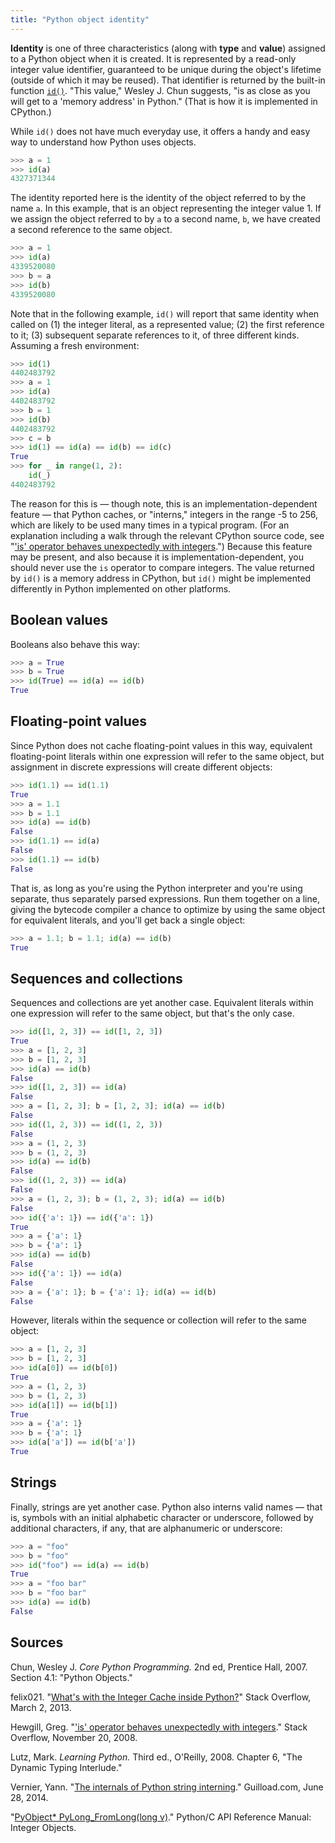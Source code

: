```yaml
---
title: "Python object identity"
---
```


**Identity** is one of three characteristics (along with **type** and
**value**) assigned to a Python object when it is created. It is represented
by a read-only integer value identifier, guaranteed to be unique during the
object's lifetime (outside of which it may be reused). That identifier is
returned by the built-in function [`id()`]. "This value," Wesley J. Chun
suggests, "is as close as you will get to a 'memory address' in Python." (That
is how it is implemented in CPython.)

[`id()`]: https://docs.python.org/3/library/functions.html#id

While `id()` does not have much everyday use, it offers a handy and easy way to 
understand how Python uses objects.

```py
>>> a = 1
>>> id(a)
4327371344
```

The identity reported here is the identity of the object referred to by the
name `a`. In this example, that is an object representing the integer value 1.
If we assign the object referred to by `a` to a second name, `b`, we have
created a second reference to the same object.

```py
>>> a = 1
>>> id(a)
4339520080
>>> b = a
>>> id(b)
4339520080
```

Note that in the following example, `id()`​ will report that same identity
when called on (1) the integer literal, as a represented value; (2) the first
reference to it; (3) subsequent separate references to it, of three different
kinds. Assuming a fresh environment:

```py
>>> id(1)
4402483792
>>> a = 1
>>> id(a)
4402483792
>>> b = 1
>>> id(b)
4402483792
>>> c = b
>>> id(1) == id(a) == id(b) == id(c)
True
>>> for _ in range(1, 2):
    id(_)
4402483792
```

The reason for this is — though note, this is an implementation-dependent
feature — that Python caches, or "interns," integers in the range -5 to 256,
which are likely to be used many times in a typical program. (For an
explanation including a walk through the relevant CPython source code, see
"['is' operator behaves unexpectedly with integers].") Because this feature may
be present, and also because it is implementation-dependent, you should never
use the `is` operator to compare integers. The value returned by `id()` is a
memory address in CPython, but `id()` might be implemented differently in
Python implemented on other platforms.


## Boolean values

Booleans also behave this way:

```py
>>> a = True
>>> b = True
>>> id(True) == id(a) == id(b)
True
```

## Floating-point values

Since Python does not cache floating-point values in this way, equivalent
floating-point literals within one expression will refer to the same object,
but assignment in discrete expressions will create different objects:

```py
>>> id(1.1) == id(1.1)
True
>>> a = 1.1
>>> b = 1.1
>>> id(a) == id(b)
False
>>> id(1.1) == id(a)
False
>>> id(1.1) == id(b)
False
```

That is, as long as you're using the Python interpreter and you're using
separate, thus separately parsed expressions. Run them together on a line,
giving the bytecode compiler a chance to optimize by using the same object
for equivalent literals, and you'll get back a single object:

```py
>>> a = 1.1; b = 1.1; id(a) == id(b)
True
```


## Sequences and collections 

Sequences and collections are yet another case. Equivalent literals within
one expression will refer to the same object, but that's the only case.

```py
>>> id([1, 2, 3]) == id([1, 2, 3])
True
>>> a = [1, 2, 3]
>>> b = [1, 2, 3]
>>> id(a) == id(b)
False
>>> id([1, 2, 3]) == id(a)
False
>>> a = [1, 2, 3]; b = [1, 2, 3]; id(a) == id(b)
False
>>> id((1, 2, 3)) == id((1, 2, 3))
False
>>> a = (1, 2, 3)
>>> b = (1, 2, 3)
>>> id(a) == id(b)
False
>>> id((1, 2, 3)) == id(a)
False
>>> a = (1, 2, 3); b = (1, 2, 3); id(a) == id(b)
False
>>> id({'a': 1}) == id({'a': 1})
True
>>> a = {'a': 1}
>>> b = {'a': 1}
>>> id(a) == id(b)
False
>>> id({'a': 1}) == id(a)
False
>>> a = {'a': 1}; b = {'a': 1}; id(a) == id(b)
False
```

However, literals within the sequence or collection will refer to the
same object:

```py
>>> a = [1, 2, 3]
>>> b = [1, 2, 3]
>>> id(a[0]) == id(b[0])
True
>>> a = (1, 2, 3)
>>> b = (1, 2, 3)
>>> id(a[1]) == id(b[1])
True
>>> a = {'a': 1}
>>> b = {'a': 1}
>>> id(a['a']) == id(b['a'])
True
```


## Strings

Finally, strings are yet another case. Python also interns valid names — that
is, symbols with an initial alphabetic character or underscore, followed by
additional characters, if any, that are alphanumeric or underscore:

```py
>>> a = "foo"
>>> b = "foo"
>>> id("foo") == id(a) == id(b)
True
>>> a = "foo bar"
>>> b = "foo bar"
>>> id(a) == id(b)
False
```


## Sources

Chun, Wesley J. *Core Python Programming.* 2nd ed, Prentice Hall, 2007. Section 4.1: "Python Objects."

felix021. "[What's with the Integer Cache inside Python?]" Stack Overflow,
March 2, 2013.

Hewgill, Greg. "['is' operator behaves unexpectedly with integers]." Stack
Overflow, November 20, 2008.

Lutz, Mark. *Learning Python.* Third ed., O'Reilly, 2008. Chapter 6, "The Dynamic Typing Interlude."

Vernier, Yann. "[The internals of Python string interning]." Guilload.com, June 28, 2014.

"[PyObject* PyLong_FromLong(long v)]." Python/C API Reference Manual: Integer Objects.

['is' operator behaves unexpectedly with integers]: https://stackoverflow.com/questions/306313/is-operator-behaves-unexpectedly-with-integers

[PyObject* PyLong_FromLong(long v)]: https://docs.python.org/3/c-api/long.html#c.PyLong_FromLong

[The internals of Python string interning]: http://guilload.com/python-string-interning/

[What's with the Integer Cache inside Python?]: https://stackoverflow.com/questions/15171695/whats-with-the-integer-cache-inside-python
